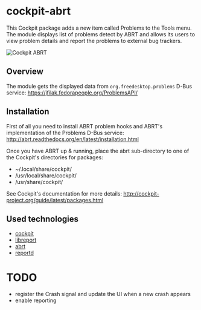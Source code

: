 cockpit-abrt
============

This Cockpit package adds a new item called Problems to the Tools menu. The
module displays list of problems detect by ABRT and allows its users to view
problem details and report the problems to external bug trackers.

![Cockpit ABRT](https://mhabrnal.fedorapeople.org/media/cockpit-abrt/main_look.png)

Overview
--------

The module gets the displayed data from `org.freedesktop.problems` D-Bus service:
https://jfilak.fedorapeople.org/ProblemsAPI/

Installation
------------

First of all you need to install ABRT problem hooks and ABRT's implementation
of the Problems D-Bus service:
http://abrt.readthedocs.org/en/latest/installation.html

Once you have ABRT up & running, place the abrt sub-directory to one of the
Cockpit's directories for packages:
* ~/.local/share/cockpit/
* /usr/local/share/cockpit/
* /usr/share/cockpit/

See Cockpit's documentation for more details:
http://cockpit-project.org/guide/latest/packages.html


Used technologies
------------------

* [cockpit](http://cockpit-project.org/)
* [libreport](https://github.com/abrt/libreport)
* [abrt](https://github.com/abrt/abrt/tree/dbus_review)
* [reportd](https://github.com/jfilak/reportd)

TODO
====
* register the Crash signal and update the UI when a new crash appears
* enable reporting
